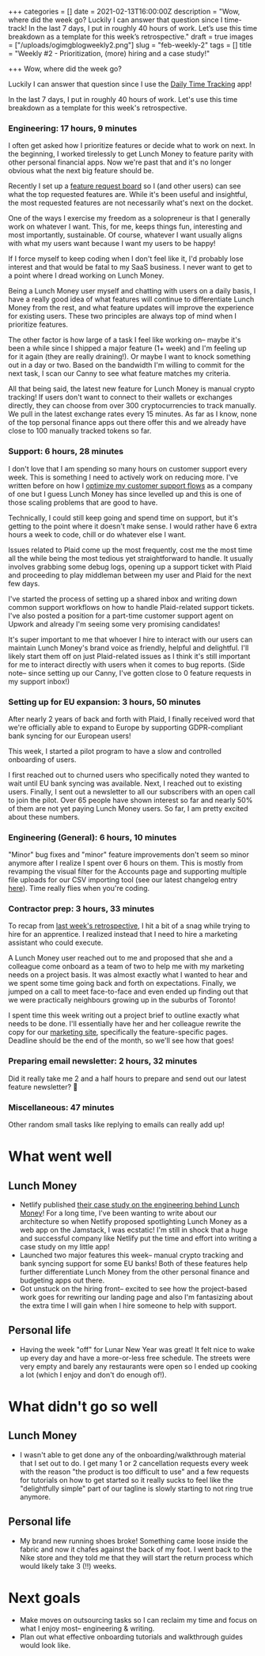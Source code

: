 +++
categories = []
date = 2021-02-13T16:00:00Z
description = "Wow, where did the week go? Luckily I can answer that question since I time-track! In the last 7 days, I put in roughly 40 hours of work. Let’s use this time breakdown as a template for this week’s retrospective."
draft = true
images = ["/uploads/ogimgblogweekly2.png"]
slug = "feb-weekly-2"
tags = []
title = "Weekly #2 - Prioritization, (more) hiring and a case study!"

+++
Wow, where did the week go?

Luckily I can answer that question since I use the [Daily Time Tracking](http://dailytimetracking.com/) app!

In the last 7 days, I put in roughly 40 hours of work. Let's use this time breakdown as a template for this week's retrospective.

### Engineering: 17 hours, 9 minutes

I often get asked how I prioritize features or decide what to work on next. In the beginning, I worked tirelessly to get Lunch Money to feature parity with other personal financial apps. Now we're past that and it's no longer obvious what the next big feature should be.

Recently I set up a [feature request board](https://feedback.lunchmoney.app) so I (and other users) can see what the top requested features are. While it's been useful and insightful, the most requested features are not necessarily what's next on the docket.

One of the ways I exercise my freedom as a solopreneur is that I generally work on whatever I want. This, for me, keeps things fun, interesting and most importantly, sustainable. Of course, whatever I want usually aligns with what my users want because I want my users to be happy!

If I force myself to keep coding when I don't feel like it, I'd probably lose interest and that would be fatal to my SaaS business. I never want to get to a point where I dread working on Lunch Money.

Being a Lunch Money user myself and chatting with users on a daily basis, I have a really good idea of what features will continue to differentiate Lunch Money from the rest, and what feature updates will improve the experience for existing users. These two principles are always top of mind when I prioritize features.

The other factor is how large of a task I feel like working on– maybe it's been a while since I shipped a major feature (1+ week) and I'm feeling up for it again (they are really draining!). Or maybe I want to knock something out in a day or two. Based on the bandwidth I'm willing to commit for the next task, I scan our Canny to see what feature matches my criteria.

All that being said, the latest new feature for Lunch Money is manual crypto tracking! If users don't want to connect to their wallets or exchanges directly, they can choose from over 300 cryptocurrencies to track manually. We pull in the latest exchange rates every 15 minutes. As far as I know, none of the top personal finance apps out there offer this and we already have close to 100 manually tracked tokens so far.

### Support: 6 hours, 28 minutes

I don't love that I am spending so many hours on customer support every week. This is something I need to actively work on reducing more. I've written before on how I [optimize my customer support flows](https://lunchbag.ca/company-of-one) as a company of one but I guess Lunch Money has since levelled up and this is one of those scaling problems that are good to have.

Technically, I could still keep going and spend time on support, but it's getting to the point where it doesn't make sense. I would rather have 6 extra hours a week to code, chill or do whatever else I want.

Issues related to Plaid come up the most frequently, cost me the most time all the while being the most tedious yet straightforward to handle. It usually involves grabbing some debug logs, opening up a support ticket with Plaid and proceeding to play middleman between my user and Plaid for the next few days.

I've started the process of setting up a shared inbox and writing down common support workflows on how to handle Plaid-related support tickets. I've also posted a position for a part-time customer support agent on Upwork and already I'm seeing some very promising candidates! 

It's super important to me that whoever I hire to interact with our users can maintain Lunch Money's brand voice as friendly, helpful and delightful. I'll likely start them off on just Plaid-related issues as I think it's still important for me to interact directly with users when it comes to bug reports. (Side note– since setting up our Canny, I've gotten close to 0 feature requests in my support inbox!)

### Setting up for EU expansion: 3 hours, 50 minutes

After nearly 2 years of back and forth with Plaid, I finally received word that we're officially able to expand to Europe by supporting GDPR-compliant bank syncing for our European users!

This week, I started a pilot program to have a slow and controlled onboarding of users.

I first reached out to churned users who specifically noted they wanted to wait until EU bank syncing was available. Next, I reached out to existing users. Finally, I sent out a newsletter to all our subscribers with an open call to join the pilot. Over 65 people have shown interest so far and nearly 50% of them are not yet paying Lunch Money users. So far, I am pretty excited about these numbers.

### Engineering (General): 6 hours, 10 minutes

"Minor" bug fixes and "minor" feature improvements don't seem so minor anymore after I realize I spent over 6 hours on them. This is mostly from revamping the visual filter for the Accounts page and supporting multiple file uploads for our CSV importing tool (see our latest changelog entry [here](https://feedback.lunchmoney.app/changelog/153)). Time really flies when you're coding.

### Contractor prep: 3 hours, 33 minutes

To recap from [last week's retrospective](https://lunchbag.ca/feb-weekly-1), I hit a bit of a snag while trying to hire for an apprentice. I realized instead that I need to hire a marketing assistant who could execute. 

A Lunch Money user reached out to me and proposed that she and a colleague come onboard as a team of two to help me with my marketing needs on a project basis. It was almost exactly what I wanted to hear and we spent some time going back and forth on expectations. Finally, we jumped on a call to meet face-to-face and even ended up finding out that we were practically neighbours growing up in the suburbs of Toronto!

I spent time this week writing out a project brief to outline exactly what needs to be done. I'll essentially have her and her colleague rewrite the copy for our [marketing site](https://lunchmoney.app), specifically the feature-specific pages. Deadline should be the end of the month, so we'll see how that goes!

### Preparing email newsletter: 2 hours, 32 minutes

Did it really take me 2 and a half hours to prepare and send out our latest feature newsletter? :facepalm:

### Miscellaneous: 47 minutes

Other random small tasks like replying to emails can really add up!

# What went well

## Lunch Money

* Netlify published [their case study on the engineering behind Lunch Money](https://www.netlify.com/blog/2021/02/10/the-url-is-the-interface-lunch-money-web-app-scales-on-the-jamstack)! For a long time, I've been wanting to write about our architecture so when Netlify proposed spotlighting Lunch Money as a web app on the Jamstack, I was ecstatic! I'm still in shock that a huge and successful company like Netlify put the time and effort into writing a case study on my little app!
* Launched two major features this week– manual crypto tracking and bank syncing support for some EU banks! Both of these features help further differentiate Lunch Money from the other personal finance and budgeting apps out there.
* Got unstuck on the hiring front– excited to see how the project-based work goes for rewriting our landing page and also I'm fantasizing about the extra time I will gain when I hire someone to help with support.

## Personal life

* Having the week "off" for Lunar New Year was great! It felt nice to wake up every day and have a more-or-less free schedule. The streets were very empty and barely any restaurants were open so I ended up cooking a lot (which I enjoy and don't do enough of!).

# What didn't go so well

## Lunch Money

* I wasn't able to get done any of the onboarding/walkthrough material that I set out to do. I get many 1 or 2 cancellation requests every week with the reason "the product is too difficult to use" and a few requests for tutorials on how to get started so it really sucks to feel like the "delightfully simple" part of our tagline is slowly starting to not ring true anymore.

## Personal life

* My brand new running shoes broke! Something came loose inside the fabric and now it  chafes against the back of my foot. I went back to the Nike store and they told me that they will start the return process which would likely take 3 (!!) weeks.

# Next goals

* Make moves on outsourcing tasks so I can reclaim my time and focus on what I enjoy most– engineering & writing.
* Plan out what effective onboarding tutorials and walkthrough guides would look like.